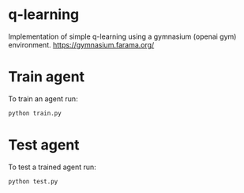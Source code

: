 # q-learning

Implementation of simple q-learning using a gymnasium (openai gym) environment. https://gymnasium.farama.org/

# Train agent

To train an agent run:

```bash
python train.py
```

# Test agent

To test a trained agent run:

```bash
python test.py
```
